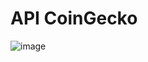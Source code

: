 
<h1> API CoinGecko </h1>

![image](https://github.com/user-attachments/assets/923bd627-75fb-4e3a-a85d-68a0536bf323)
